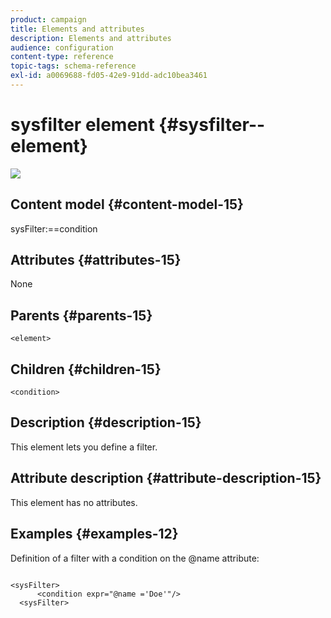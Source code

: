 ```yaml
---
product: campaign
title: Elements and attributes
description: Elements and attributes
audience: configuration
content-type: reference
topic-tags: schema-reference
exl-id: a0069688-fd05-42e9-91dd-adc10bea3461
---
```

# sysfilter element {#sysfilter--element}

![](assets/do-not-localize/v7-only.svg)

## Content model {#content-model-15}

sysFilter:==condition

## Attributes {#attributes-15}

None

## Parents {#parents-15}

`<element>`

## Children {#children-15}

`<condition>`

## Description {#description-15}

This element lets you define a filter.

## Attribute description {#attribute-description-15}

This element has no attributes.

## Examples {#examples-12}

Definition of a filter with a condition on the @name attribute:

```

<sysFilter>
      <condition expr="@name ='Doe'"/>
  <sysFilter>
```
